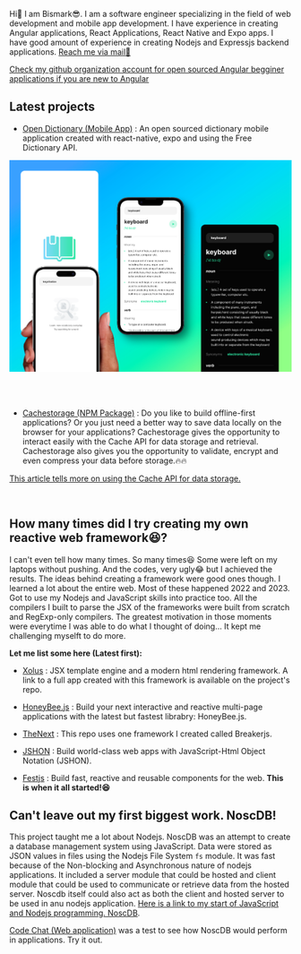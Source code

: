 Hi👋 I am Bismark😎. I am a software engineer specializing in the field of web development and mobile app development. 
I have experience in creating Angular applications, React Applications, React Native and Expo apps. I have good amount of 
experience in creating Nodejs and Expressjs backend applications. [Reach me via mail📩](mailto:bismarkkwabenayamoah@gmail.com)   

[Check my github organization account for open sourced Angular begginer applications if you are new to Angular](https://github.com/jsgroundup)     
 
## Latest projects    

- [Open Dictionary (Mobile App)](https://github.com/KBismark/open-dictionary) : An open sourced dictionary mobile application created with react-native, expo and using the Free Dictionary API.    

![Expo Dictionary App Preview](https://raw.githubusercontent.com/KBismark/open-dictionary/master/assets/images/Expo_Dictionary_App.png)

<br/> <br/> 
- [Cachestorage (NPM Package)](https://github.com/KBismark/cachestorage) : Do you like to build offline-first applications? Or you just need a better way to save data locally on the browser for your applications? Cachestorage gives the opportunity to interact easily with the Cache API for data storage and retrieval. Cachestorage also gives you the opportunity to validate, encrypt and even compress your data before storage.🔥🔥    
     
[This article tells more on using the Cache API for data storage.](https://web.dev/articles/cache-api-quick-guide)    

<br/> 

## How many times did I try creating my own reactive web framework😆?   
I can't even tell how many times. So many times😆 Some were left on my laptops without pushing. And the codes, very ugly😂 but I achieved the results. The ideas behind creating a framework were good ones though. I learned a lot about the entire web. Most of these happened 2022 and 2023. Got to use my Nodejs and JavaScript skills into practice too. All the compilers I built to parse the JSX of the frameworks were built from scratch and RegExp-only compilers. The greatest motivation in those moments were everytime I was able to do what I thought of doing... It kept me challenging myselft to do more.     

**Let me list some here (Latest first):** 
- [Xolus](https://github.com/KBismark/xolus) : JSX template engine and a modern html rendering framework. A link to a full app created with this framework is available on the project's repo.

- [HoneyBee.js](https://github.com/KBismark/honey-bee/blob/master/demo/README.md) : Build your next interactive and reactive multi-page applications with the latest but fastest librabry: HoneyBee.js.

- [TheNext](https://github.com/KBismark/thenext) : This repo uses one framework I created called Breakerjs.

- [JSHON](https://github.com/KBismark/jshon) : Build world-class web apps with JavaScript-Html Object Notation (JSHON).

- [Festjs](https://github.com/KBismark/festjs) : Build fast, reactive and reusable components for the web. **This is when it all started!😆**


## Can't leave out my first biggest work. NoscDB!
This project taught me a lot about Nodejs. NoscDB was an attempt to create a database management system using JavaScript. Data were stored as JSON values in files using the Nodejs File System `fs` module. It was fast because of the Non-blocking and Asynchronous nature of nodejs applications. It included a server module that could be hosted and client module that could be used to communicate or retrieve data from the hosted server. Noscdb itself could also act as both the client and hosted server to be used in anu nodejs application. [Here is a link to my start of JavaScript and Nodejs programming. NoscDB](https://github.com/KBismark/noscdb).    

[Code Chat (Web application)](https://github.com/KBismark/CodeChat) was a test to see how NoscDB would perform in applications. Try it out.    



